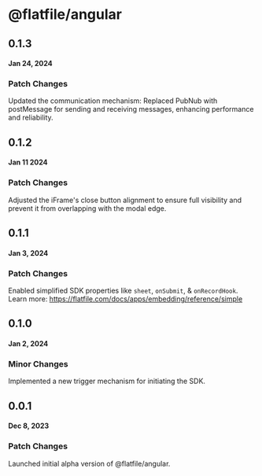 # @flatfile/angular

## 0.1.3

#### Jan 24, 2024

### Patch Changes

Updated the communication mechanism: Replaced PubNub with postMessage for sending and receiving messages, enhancing performance and reliability.

## 0.1.2

#### Jan 11 2024

### Patch Changes

Adjusted the iFrame's close button alignment to ensure full visibility and prevent it from overlapping with the modal edge.

## 0.1.1

#### Jan 3, 2024

### Patch Changes

Enabled simplified SDK properties like `sheet`, `onSubmit`, & `onRecordHook`. Learn more: https://flatfile.com/docs/apps/embedding/reference/simple

## 0.1.0

#### Jan 2, 2024

### Minor Changes

Implemented a new trigger mechanism for initiating the SDK.

## 0.0.1

#### Dec 8, 2023

### Patch Changes

Launched initial alpha version of @flatfile/angular.
